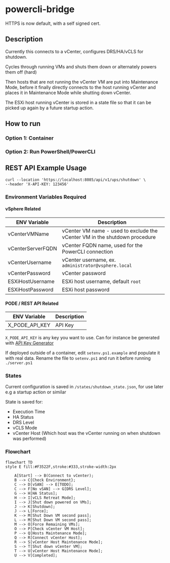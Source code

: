 # powercli-bridge

HTTPS is now default, with a self signed cert.

## Description

Currently this connects to a vCenter, configures DRS/HA/vCLS for shutdown.

Cycles through running VMs and shuts them down or alternately powers them off (hard)

Then hosts that are not running the vCenter VM are put into Maintenance Mode, before it finally directly connects to the host running vCenter and places it in Maintenance Mode while shutting down vCenter.

The ESXi host running vCenter is stored in a state file so that it can be picked up again by a future startup action.

## How to run

### Option 1: Container

### Option 2: Run PowerShell/PowerCLI

## REST API Example Usage 

``` shell
curl --location 'https://localhost:8085/api/v1/ups/shutdown' \
--header 'X-API-KEY: 123456'
```

### Environment Variables Required

#### vSphere Related

| ENV Variable      | Description                                                                |
| ----------------- | -------------------------------------------------------------------------- |
| vCenterVMName     | vCenter VM name - used to exclude the vCenter VM in the shutdown procedure |
| vCenterServerFQDN | vCenter FQDN name, used for the PowerCLI connection                        |
| vCenterUsername   | vCenter username, ex. `administrator@vsphere.local`                        |
| vCenterPassword   | vCenter password                                                           |
| ESXiHostUsername  | ESXi host username, default `root`                                         |
| ESXiHostPassword  | ESXi host password                                                         |

#### PODE / REST API Related

| ENV Variable   | Description |
| -------------- | ----------- |
| X_PODE_API_KEY | API Key     |

`X_PODE_API_KEY` is any key you want to use. Can for instance be generated with [API Key Generator](https://www.akto.io/tools/api-key-generator)

If deployed outside of a container, edit `setenv.ps1.example` and populate it with real data. Rename the file to `setenv.ps1` and run it before running `./server.ps1`

### States

Current configuration is saved in `/states/shutdown_state.json`, for use later e.g a startup action or similar

State is saved for:

* Execution Time
* HA Status
* DRS Level
* vCLS Mode
* vCenter Host (Which host was the vCenter running on when shutdown was performed)
  
### Flowchart

```mermaid
flowchart TD
style E fill:#F3522F,stroke:#333,stroke-width:2px

    A[Start] --> B(Connect to vCenter);
    B --> C{Check Environment};
    C --> D[vSAN] --> E[TODO];
    C --> F[No vSAN] --> G[DRS Level];
    G --> H[HA Status];
    H --> I[vCLS Retreat Mode];
    I --> J[Shut down powered on VMs];
    J --> K[Shutdown];
    J --> L[Force];
    K --> M[Shut Down VM second pass];
    L --> M[Shut Down VM second pass];
    M --> O[Force Remaining VMs];
    O --> P[Check vCenter VM Host];
    P --> Q[Hosts Maintenance Mode];
    Q --> R[Connect vCenter Host];
    R --> S[vCenter Host Maintenance Mode];
    S --> T[Shut down vCenter VM];
    T --> U[vCenter Host Maintenance Mode];
    U --> V[Completed];
